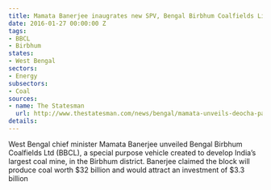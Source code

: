 ```yaml
---
title: Mamata Banerjee inaugrates new SPV, Bengal Birbhum Coalfields Limited
date: 2016-01-27 00:00:00 Z
tags:
- BBCL
- Birbhum
states:
- West Bengal
sectors:
- Energy
subsectors:
- Coal
sources:
- name: The Statesman
  url: http://www.thestatesman.com/news/bengal/mamata-unveils-deocha-pachami-coal-block/117442.html
details: 
---
```


West Bengal chief minister Mamata Banerjee unveiled Bengal Birbhum Coalfields Ltd (BBCL), a special purpose vehicle created to develop India’s largest coal mine, in the Birbhum district. Banerjee claimed the block will produce coal worth $32 billion and would attract an investment of $3.3 billion
